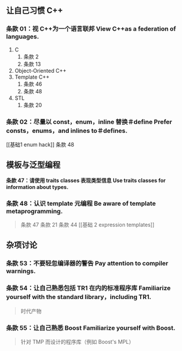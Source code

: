 

## 让自己习惯 C++
### 条款 01：视 C++为一个语言联邦 View C++as a federation of languages.
1. C
	1. 条款 2
	2. 条款 13
2. Object-Oriented C++
3. Template C++
	1. 条款 46
	2. 条款 48
4. STL
	1. 条款 20
### 条款 02：尽量以 const，enum，inline 替换＃define Prefer consts，enums，and inlines to＃defines.
[[基础1 enum hack]]
	条款 48

## 模板与泛型编程
**条款 47：请使用 traits classes 表现类型信息 Use traits classes for information about types.**
### 条款 48：认识 template 元编程 Be aware of template metaprogramming.
> 条款 47
> 条款 21
> 条款 44
> [[基础 2 expression templates]]



## 杂项讨论
### 条款 53：不要轻忽编译器的警告 Pay attention to compiler warnings.
### 条款 54：让自己熟悉包括 TR1 在内的标准程序库 Familiarize yourself with the standard library，including TR1.
> 时代产物
### 条款 55：让自己熟悉 Boost Familiarize yourself with Boost.
> 针对 TMP 而设计的程序库（例如 Boost's MPL）
